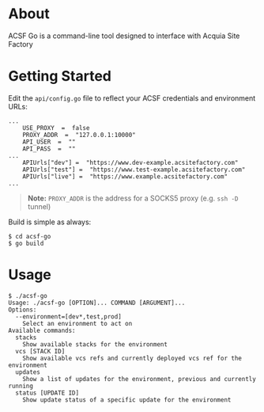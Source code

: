 # About
ACSF Go is a command-line tool designed to interface with Acquia Site Factory

# Getting Started

Edit the `api/config.go` file to reflect your ACSF credentials and environment URLs:
    
	...
	    USE_PROXY  =  false
	    PROXY_ADDR  =  "127.0.0.1:10000"
	    API_USER  =  ""
	    API_PASS  =  ""
	...
	    APIUrls["dev"] =  "https://www.dev-example.acsitefactory.com"
	    APIUrls["test"] =  "https://www.test-example.acsitefactory.com"
	    APIUrls["live"] =  "https://www.example.acsitefactory.com"
	...

> **Note:** `PROXY_ADDR` is the address for a SOCKS5 proxy (e.g. `ssh -D` tunnel)

Build is simple as always:

	$ cd acsf-go
	$ go build

# Usage
	$ ./acsf-go
	Usage: ./acsf-go [OPTION]... COMMAND [ARGUMENT]...
	Options: 
	  --environment=[dev*,test,prod]
	    Select an environment to act on
	Available commands:
	  stacks
	    Show available stacks for the environment
	  vcs [STACK ID]
	    Show available vcs refs and currently deployed vcs ref for the environment
	  updates
	    Show a list of updates for the environment, previous and currently running
	  status [UPDATE ID]
	    Show update status of a specific update for the environment

